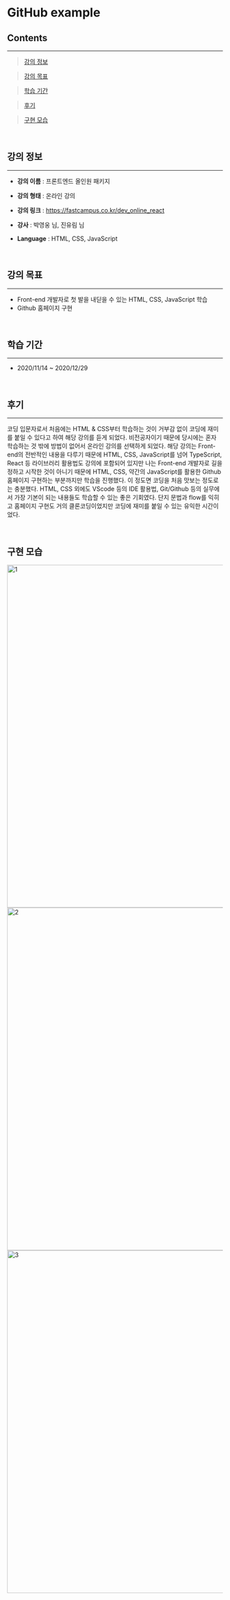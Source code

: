 # **GitHub example**

## **Contents**
---
> [강의 정보](#강의-정보)

> [강의 목표](#강의-목표)

> [학습 기간](#학습-기간)

> [후기](#후기)

> [구현 모습](#구현-모습)

&nbsp;

## **강의 정보**
---
* **강의 이름** : 프론트엔드 올인원 패키지

* **강의 형태** : 온라인 강의

* **강의 링크** : https://fastcampus.co.kr/dev_online_react

* **강사** : 박영웅 님, 진유림 님

* **Language** : HTML, CSS, JavaScript

&nbsp;

## **강의 목표**
---
* Front-end 개발자로 첫 발을 내딛을 수 있는 HTML, CSS, JavaScript 학습
* Github 홈페이지 구현

&nbsp;

## **학습 기간**
---
* 2020/11/14 ~ 2020/12/29

&nbsp;

## **후기**
---
코딩 입문자로서 처음에는 HTML & CSS부터 학습하는 것이 거부감 없이 코딩에 재미를 붙일 수 있다고 하여 해당 강의를 듣게 되었다.
비전공자이기 때문에 당시에는 혼자 학습하는 것 밖에 방법이 없어서 온라인 강의를 선택하게 되었다.
해당 강의는 Front-end의 전반적인 내용을 다루기 때문에 HTML, CSS, JavaScript를 넘어 TypeScript, React 등 라이브러리 활용법도 강의에 포함되어 있지만 나는 Front-end 개발자로 길을 정하고 시작한 것이 아니기 때문에 HTML, CSS, 약간의 JavaScript를 활용한 Github 홈페이지 구현하는 부분까지만 학습을 진행했다.
이 정도면 코딩을 처음 맛보는 정도로는 충분했다.
HTML, CSS 외에도 VScode 등의 IDE 활용법, Git/Github 등의 실무에서 가장 기본이 되는 내용들도 학습할 수 있는 좋은 기회였다.
단지 문법과 flow를 익히고 홈페이지 구현도 거의 클론코딩이었지만 코딩에 재미를 붙일 수 있는 유익한 시간이었다.

&nbsp;

## **구현 모습**

<img width="800" alt="1" src="https://user-images.githubusercontent.com/76714659/147311512-db31aa9e-351d-484d-80fa-67cf93862b22.png">
<img width="800" alt="2" src="https://user-images.githubusercontent.com/76714659/147311540-5372c5f3-b7ac-4b84-b221-a78d6ed3ecd0.png">
<img width="800" alt="3" src="https://user-images.githubusercontent.com/76714659/147311559-6c75903b-756a-4cbf-8d93-8594c0653a10.png">
